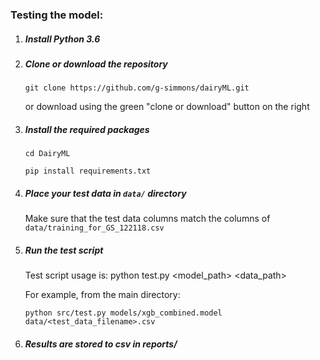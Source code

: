 ### Testing the model:

1. ##### Install Python 3.6

2. ##### Clone or download the repository

    `git clone https://github.com/g-simmons/dairyML.git` 

   or download using the green "clone or download" button on the right

3. ##### Install the required packages

   `cd DairyML`

   `pip install requirements.txt`

4. ##### Place your test data in `data/` directory

   Make sure that the test data columns match the columns of `data/training_for_GS_122118.csv`

5. ##### Run the test script

   Test script usage is: python test.py <model_path> <data_path>

   For example, from the main directory:

   `python src/test.py models/xgb_combined.model data/<test_data_filename>.csv`

6. ##### Results are stored to csv in reports/

